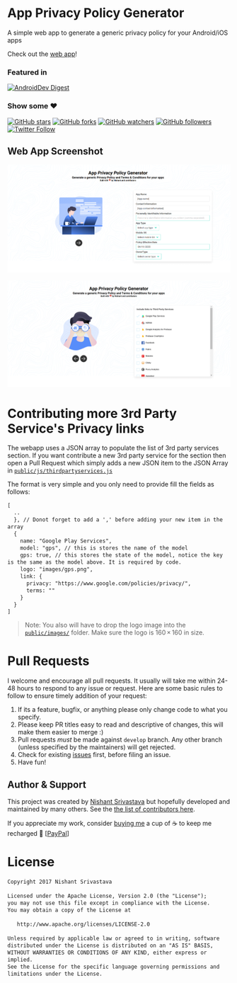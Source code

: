 # App Privacy Policy Generator

A simple web app to generate a generic privacy policy for your Android/iOS apps

Check out the [web app](https://app-privacy-policy-generator.firebaseapp.com/)!

### Featured in

[![AndroidDev Digest](https://img.shields.io/badge/AndroidDev%20Digest-%23133-blue.svg)](https://www.androiddevdigest.com/digest-133/)

### Show some :heart:

[![GitHub stars](https://img.shields.io/github/stars/nisrulz/app-privacy-policy-generator.svg?style=social&label=Star)](https://github.com/nisrulz/app-privacy-policy-generator) [![GitHub forks](https://img.shields.io/github/forks/nisrulz/app-privacy-policy-generator.svg?style=social&label=Fork)](https://github.com/nisrulz/app-privacy-policy-generator/fork) [![GitHub watchers](https://img.shields.io/github/watchers/nisrulz/app-privacy-policy-generator.svg?style=social&label=Watch)](https://github.com/nisrulz/app-privacy-policy-generator) [![GitHub followers](https://img.shields.io/github/followers/nisrulz.svg?style=social&label=Follow)](https://github.com/nisrulz/app-privacy-policy-generator)  
[![Twitter Follow](https://img.shields.io/twitter/follow/nisrulz.svg?style=social)](https://twitter.com/nisrulz)

## Web App Screenshot

![screenshot](/img/sc1.png)

![screenshot](/img/sc2.png)

# Contributing more 3rd Party Service's Privacy links

The webapp uses a JSON array to populate the list of 3rd party services section. If you want contribute a new 3rd party service for the section then open a Pull Request which simply adds a new JSON item to the JSON Array in [`public/js/thirdpartyservices.js`](public/js/thirdpartyservices.js)

The format is very simple and you only need to provide fill the fields as follows:

```
[
  ..
  }, // Donot forget to add a ',' before adding your new item in the array
  {
    name: "Google Play Services",
    model: "gps", // this is stores the name of the model
    gps: true, // this stores the state of the model, notice the key is the same as the model above. It is required by code.
    logo: "images/gps.png",
    link: {
      privacy: "https://www.google.com/policies/privacy/",
      terms: ""
    }
  }
]
```

> Note: You also will have to drop the logo image into the [`public/images/`](public/images/) folder. Make sure the logo is 160 × 160 in size.

# Pull Requests

I welcome and encourage all pull requests. It usually will take me within 24-48 hours to respond to any issue or request. Here are some basic rules to follow to ensure timely addition of your request:

1. If its a feature, bugfix, or anything please only change code to what you specify.
1. Please keep PR titles easy to read and descriptive of changes, this will make them easier to merge :)
1. Pull requests _must_ be made against `develop` branch. Any other branch (unless specified by the maintainers) will get rejected.
1. Check for existing [issues](https://github.com/nisrulz/app-privacy-policy-generator/issues) first, before filing an issue.
1. Have fun!

## Author & Support

This project was created by [Nishant Srivastava](https://github.com/nisrulz/nisrulz.github.io#nishant-srivastava) but hopefully developed and maintained by many others. See the [the list of contributors here](https://github.com/nisrulz/app-privacy-policy-generator/graphs/contributors).

If you appreciate my work, consider [buying me](https://www.paypal.me/nisrulz/5usd) a cup of :coffee: to keep me recharged :metal: [[PayPal](https://www.paypal.me/nisrulz/5usd)]

# License

    Copyright 2017 Nishant Srivastava

    Licensed under the Apache License, Version 2.0 (the "License");
    you may not use this file except in compliance with the License.
    You may obtain a copy of the License at

       http://www.apache.org/licenses/LICENSE-2.0

    Unless required by applicable law or agreed to in writing, software
    distributed under the License is distributed on an "AS IS" BASIS,
    WITHOUT WARRANTIES OR CONDITIONS OF ANY KIND, either express or implied.
    See the License for the specific language governing permissions and
    limitations under the License.
